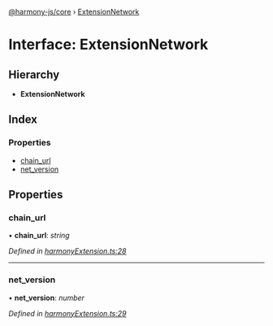 [@harmony-js/core](../globals.md) › [ExtensionNetwork](extensionnetwork.md)

# Interface: ExtensionNetwork

## Hierarchy

* **ExtensionNetwork**

## Index

### Properties

* [chain_url](extensionnetwork.md#chain_url)
* [net_version](extensionnetwork.md#net_version)

## Properties

###  chain_url

• **chain_url**: *string*

*Defined in [harmonyExtension.ts:28](https://github.com/FireStack-Lab/Harmony-sdk-core/blob/ffbbffb/packages/harmony-core/src/harmonyExtension.ts#L28)*

___

###  net_version

• **net_version**: *number*

*Defined in [harmonyExtension.ts:29](https://github.com/FireStack-Lab/Harmony-sdk-core/blob/ffbbffb/packages/harmony-core/src/harmonyExtension.ts#L29)*
